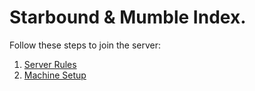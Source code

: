 # Starbound & Mumble Index.

Follow these steps to join the server:

1. [Server Rules](RULES.md)
2. [Machine Setup](SETUP.md)
